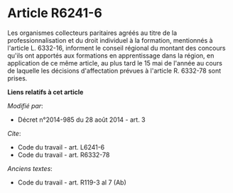 # Article R6241-6

Les organismes collecteurs paritaires agréés au titre de la professionnalisation et du droit individuel à la formation,
mentionnés à l'article L. 6332-16, informent le conseil régional du montant des concours qu'ils ont apportés aux formations
en apprentissage dans la région, en application de ce même article, au plus tard le 15 mai de l'année au cours de laquelle
les décisions d'affectation prévues à l'article R. 6332-78 sont prises.

**Liens relatifs à cet article**

_Modifié par_:

  - Décret n°2014-985 du 28 août 2014 - art. 3

_Cite_:

  - Code du travail - art. L6241-6
  - Code du travail - art. R6332-78

_Anciens textes_:

  - Code du travail - art. R119-3 al 7 (Ab)
